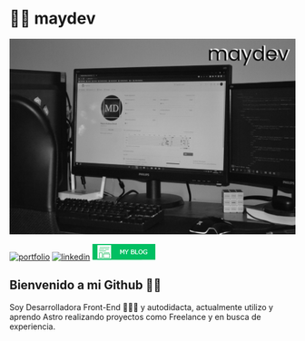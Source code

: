 # 👩🏽 maydev

![Mi SetUp](./assets/setup-byn.png)

[![portfolio](https://img.shields.io/badge/my_portfolio-000?style=for-the-badge&logo=ko-fi&logoColor=white)](https://maydenot.github.io/MyPortafolio.github.io/)
[![linkedin](https://img.shields.io/badge/linkedin-0A66C2?style=for-the-badge&logo=linkedin&logoColor=white)](https://www.linkedin.com/in/mayra-denot-dev/)
[![blog](./assets/iconBlogProfileGithub.png)](https://blog-maydev.vercel.app/)

## Bienvenido a mi Github 👋🏻
Soy Desarrolladora Front-End 👩🏽‍💻 y autodidacta, actualmente utilizo y aprendo Astro realizando proyectos como Freelance y en busca de experiencia. 